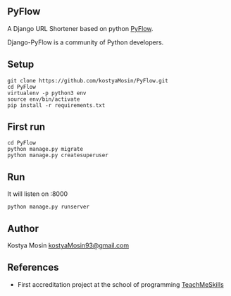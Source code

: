 PyFlow
---------

A Django URL Shortener based on python [PyFlow](https://github.com/kostyaMosin/PyFlow).

Django-PyFlow is a community of Python developers.


Setup
-----

````
git clone https://github.com/kostyaMosin/PyFlow.git
cd PyFlow
virtualenv -p python3 env
source env/bin/activate
pip install -r requirements.txt
````

First run
---

````
cd PyFlow
python manage.py migrate
python manage.py createsuperuser 
````


Run
---

It will listen on :8000
````
python manage.py runserver
````


Author
------

Kostya Mosin <kostyaMosin93@gmail.com>

References
----------

- First accreditation project at the school of programming [TeachMeSkills](https://teachmeskills.by/)
